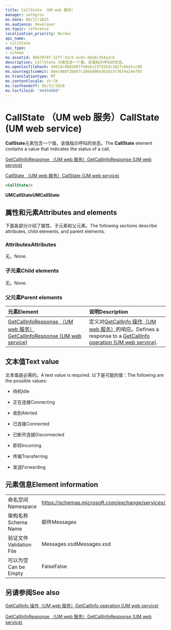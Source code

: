 ```yaml
---
title: CallState （UM web 服务）
manager: sethgros
ms.date: 09/17/2015
ms.audience: Developer
ms.topic: reference
localization_priority: Normal
api_name:
- CallState
api_type:
- schema
ms.assetid: 88670707-12f7-41c5-ac81-dda0c354a2cb
description: CallState 元素包含一个值，该值指示呼叫的状态。
ms.openlocfilehash: 44614c460286ff49ebc2373263c1827c6be5cc08
ms.sourcegitcommit: 88ec988f2bb67c1866d06b361615f3674a24e795
ms.translationtype: MT
ms.contentlocale: zh-CN
ms.lasthandoff: 05/31/2020
ms.locfileid: "44454608"
---
```

# <a name="callstate-um-web-service"></a><span data-ttu-id="b1b57-103">CallState （UM web 服务）</span><span class="sxs-lookup"><span data-stu-id="b1b57-103">CallState (UM web service)</span></span>

<span data-ttu-id="b1b57-104">**CallState**元素包含一个值，该值指示呼叫的状态。</span><span class="sxs-lookup"><span data-stu-id="b1b57-104">The **CallState** element contains a value that indicates the status of a call.</span></span> 
  
[<span data-ttu-id="b1b57-105">GetCallInfoResponse （UM web 服务）</span><span class="sxs-lookup"><span data-stu-id="b1b57-105">GetCallInfoResponse (UM web service)</span></span>](getcallinforesponse-um-web-service.md)
  
[<span data-ttu-id="b1b57-106">CallState （UM web 服务）</span><span class="sxs-lookup"><span data-stu-id="b1b57-106">CallState (UM web service)</span></span>](callstate-um-web-service.md)
  
```xml
<CallState/>
```

 <span data-ttu-id="b1b57-107">**UMCallState**</span><span class="sxs-lookup"><span data-stu-id="b1b57-107">**UMCallState**</span></span>
## <a name="attributes-and-elements"></a><span data-ttu-id="b1b57-108">属性和元素</span><span class="sxs-lookup"><span data-stu-id="b1b57-108">Attributes and elements</span></span>

<span data-ttu-id="b1b57-109">下面各部分介绍了属性、子元素和父元素。</span><span class="sxs-lookup"><span data-stu-id="b1b57-109">The following sections describe attributes, child elements, and parent elements.</span></span>
  
### <a name="attributes"></a><span data-ttu-id="b1b57-110">Attributes</span><span class="sxs-lookup"><span data-stu-id="b1b57-110">Attributes</span></span>

<span data-ttu-id="b1b57-111">无。</span><span class="sxs-lookup"><span data-stu-id="b1b57-111">None.</span></span>
  
### <a name="child-elements"></a><span data-ttu-id="b1b57-112">子元素</span><span class="sxs-lookup"><span data-stu-id="b1b57-112">Child elements</span></span>

<span data-ttu-id="b1b57-113">无。</span><span class="sxs-lookup"><span data-stu-id="b1b57-113">None.</span></span>
  
### <a name="parent-elements"></a><span data-ttu-id="b1b57-114">父元素</span><span class="sxs-lookup"><span data-stu-id="b1b57-114">Parent elements</span></span>

|<span data-ttu-id="b1b57-115">**元素**</span><span class="sxs-lookup"><span data-stu-id="b1b57-115">**Element**</span></span>|<span data-ttu-id="b1b57-116">**说明**</span><span class="sxs-lookup"><span data-stu-id="b1b57-116">**Description**</span></span>|
|:-----|:-----|
|[<span data-ttu-id="b1b57-117">GetCallInfoResponse （UM web 服务）</span><span class="sxs-lookup"><span data-stu-id="b1b57-117">GetCallInfoResponse (UM web service)</span></span>](getcallinforesponse-um-web-service.md) <br/> |<span data-ttu-id="b1b57-118">定义对[GetCallInfo 操作（UM web 服务）](getcallinfo-operation-um-web-service.md)的响应。</span><span class="sxs-lookup"><span data-stu-id="b1b57-118">Defines a response to a [GetCallInfo operation (UM web service)](getcallinfo-operation-um-web-service.md).</span></span>  <br/> |
   
## <a name="text-value"></a><span data-ttu-id="b1b57-119">文本值</span><span class="sxs-lookup"><span data-stu-id="b1b57-119">Text value</span></span>

<span data-ttu-id="b1b57-120">文本值是必需的。</span><span class="sxs-lookup"><span data-stu-id="b1b57-120">A text value is required.</span></span> <span data-ttu-id="b1b57-121">以下是可能的值：</span><span class="sxs-lookup"><span data-stu-id="b1b57-121">The following are the possible values:</span></span>
  
- <span data-ttu-id="b1b57-122">待机</span><span class="sxs-lookup"><span data-stu-id="b1b57-122">Idle</span></span>
    
- <span data-ttu-id="b1b57-123">正在连接</span><span class="sxs-lookup"><span data-stu-id="b1b57-123">Connecting</span></span>
    
- <span data-ttu-id="b1b57-124">收到</span><span class="sxs-lookup"><span data-stu-id="b1b57-124">Alerted</span></span>
    
- <span data-ttu-id="b1b57-125">已连接</span><span class="sxs-lookup"><span data-stu-id="b1b57-125">Connected</span></span>
    
- <span data-ttu-id="b1b57-126">已断开连接</span><span class="sxs-lookup"><span data-stu-id="b1b57-126">Disconnected</span></span>
    
- <span data-ttu-id="b1b57-127">即将</span><span class="sxs-lookup"><span data-stu-id="b1b57-127">Incoming</span></span>
    
- <span data-ttu-id="b1b57-128">传输</span><span class="sxs-lookup"><span data-stu-id="b1b57-128">Transferring</span></span>
    
- <span data-ttu-id="b1b57-129">发送</span><span class="sxs-lookup"><span data-stu-id="b1b57-129">Forwarding</span></span>
    
## <a name="element-information"></a><span data-ttu-id="b1b57-130">元素信息</span><span class="sxs-lookup"><span data-stu-id="b1b57-130">Element information</span></span>

|||
|:-----|:-----|
|<span data-ttu-id="b1b57-131">命名空间</span><span class="sxs-lookup"><span data-stu-id="b1b57-131">Namespace</span></span>  <br/> |https://schemas.microsoft.com/exchange/services/2006/message  <br/> |
|<span data-ttu-id="b1b57-132">架构名称</span><span class="sxs-lookup"><span data-stu-id="b1b57-132">Schema Name</span></span>  <br/> |<span data-ttu-id="b1b57-133">邮件</span><span class="sxs-lookup"><span data-stu-id="b1b57-133">Messages</span></span>  <br/> |
|<span data-ttu-id="b1b57-134">验证文件</span><span class="sxs-lookup"><span data-stu-id="b1b57-134">Validation File</span></span>  <br/> |<span data-ttu-id="b1b57-135">Messages.xsd</span><span class="sxs-lookup"><span data-stu-id="b1b57-135">Messages.xsd</span></span>  <br/> |
|<span data-ttu-id="b1b57-136">可以为空</span><span class="sxs-lookup"><span data-stu-id="b1b57-136">Can be Empty</span></span>  <br/> |<span data-ttu-id="b1b57-137">False</span><span class="sxs-lookup"><span data-stu-id="b1b57-137">False</span></span>  <br/> |
   
## <a name="see-also"></a><span data-ttu-id="b1b57-138">另请参阅</span><span class="sxs-lookup"><span data-stu-id="b1b57-138">See also</span></span>



[<span data-ttu-id="b1b57-139">GetCallInfo 操作（UM web 服务）</span><span class="sxs-lookup"><span data-stu-id="b1b57-139">GetCallInfo operation (UM web service)</span></span>](getcallinfo-operation-um-web-service.md)
  
[<span data-ttu-id="b1b57-140">GetCallInfoResponse （UM web 服务）</span><span class="sxs-lookup"><span data-stu-id="b1b57-140">GetCallInfoResponse (UM web service)</span></span>](getcallinforesponse-um-web-service.md)

